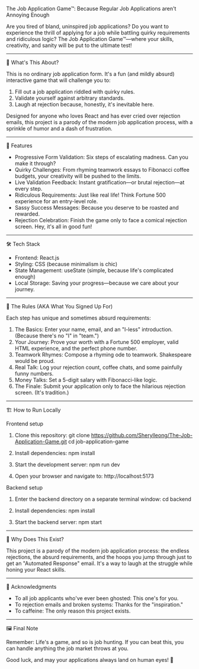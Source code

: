 The Job Application Game™: Because Regular Job Applications aren't Annoying Enough

Are you tired of bland, uninspired job applications? Do you want to experience the thrill of applying for a job while battling quirky requirements and ridiculous logic? The Job Application Game™—where your skills, creativity, and sanity will be put to the ultimate test!

---

🧐 What's This About?

This is no ordinary job application form. It's a fun (and mildly absurd) interactive game that will challenge you to:

1. Fill out a job application riddled with quirky rules.
2. Validate yourself against arbitrary standards.
3. Laugh at rejection because, honestly, it's inevitable here.

Designed for anyone who loves React and has ever cried over rejection emails, this project is a parody of the modern job application process, with a sprinkle of humor and a dash of frustration.

---

🚀 Features

- Progressive Form Validation: Six steps of escalating madness. Can you make it through?
- Quirky Challenges: From rhyming teamwork essays to Fibonacci coffee budgets, your creativity will be pushed to the limits.
- Live Validation Feedback: Instant gratification—or brutal rejection—at every step.
- Ridiculous Requirements: Just like real life! Think Fortune 500 experience for an entry-level role.
- Sassy Success Messages: Because you deserve to be roasted and rewarded.
- Rejection Celebration: Finish the game only to face a comical rejection screen. Hey, it's all in good fun!

---

🛠️ Tech Stack

- Frontend: React.js
- Styling: CSS (because minimalism is chic)
- State Management: useState (simple, because life's complicated enough)
- Local Storage: Saving your progress—because we care about your journey.

---

🎯 The Rules (AKA What You Signed Up For)

Each step has unique and sometimes absurd requirements:

1. The Basics: Enter your name, email, and an "I-less" introduction. (Because there's no "I" in "team.")
2. Your Journey: Prove your worth with a Fortune 500 employer, valid HTML experience, and the perfect phone number.
3. Teamwork Rhymes: Compose a rhyming ode to teamwork. Shakespeare would be proud.
4. Real Talk: Log your rejection count, coffee chats, and some painfully funny numbers.
5. Money Talks: Set a 5-digit salary with Fibonacci-like logic.
6. The Finale: Submit your application only to face the hilarious rejection screen. (It's tradition.)

---

 🏗️ How to Run Locally

Frontend setup

1. Clone this repository:
   git clone https://github.com/Sherylleong/The-Job-Application-Game.git 
   cd job-application-game


2. Install dependencies:
   npm install
   

3. Start the development server:
   npm run dev
   

4. Open your browser and navigate to:
   http://localhost:5173
   

Backend setup

1. Enter the backend directory on a separate terminal window:
   cd backend

2. Install dependencies:
   npm install

3. Start the backend server:
   npm start 

---

🤔 Why Does This Exist?

This project is a parody of the modern job application process: the endless rejections, the absurd requirements, and the hoops you jump through just to get an "Automated Response" email. It's a way to laugh at the struggle while honing your React skills.

---

🙌 Acknowledgments

- To all job applicants who've ever been ghosted: This one's for you.
- To rejection emails and broken systems: Thanks for the "inspiration."
- To caffeine: The only reason this project exists.

---

🖼️ Final Note

Remember: Life's a game, and so is job hunting. If you can beat this, you can handle anything the job market throws at you.

Good luck, and may your applications always land on human eyes! 📝
